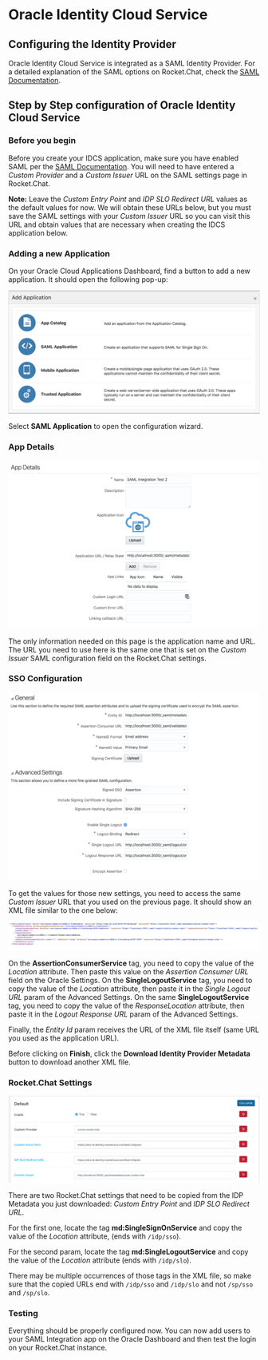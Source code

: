 # Oracle Identity Cloud Service

## Configuring the Identity Provider

Oracle Identity Cloud Service is integrated as a SAML Identity Provider. For a detailed explanation of the SAML options on Rocket.Chat, check the [SAML Documentation](./).

## Step by Step configuration of Oracle Identity Cloud Service

### Before you begin

Before you create your IDCS application, make sure you have enabled SAML per the [SAML Documentation](../../misc.-admin-guides/authentication/). You will need to have entered a _Custom Provider_ and a _Custom Issuer_ URL on the SAML settings page in Rocket.Chat.

**Note:** Leave the _Custom Entry Point_ and _IDP SLO Redirect URL_ values as the default values for now. We will obtain these URLs below, but you must save the SAML settings with your _Custom Issuer_ URL so you can visit this URL and obtain values that are necessary when creating the IDCS application below.

### Adding a new Application

On your Oracle Cloud Applications Dashboard, find a button to add a new application. It should open the following pop-up:

![](../../../../.gitbook/assets/AddApplication.png)

Select **SAML Application** to open the configuration wizard.

### App Details

![](../../../../.gitbook/assets/AppDetails.png)

The only information needed on this page is the application name and URL. The URL you need to use here is the same one that is set on the _Custom Issuer_ SAML configuration field on the Rocket.Chat settings.

### SSO Configuration

![](../../../../.gitbook/assets/SSOConfiguration.png)

To get the values for those new settings, you need to access the same _Custom Issuer_ URL that you used on the previous page. It should show an XML file similar to the one below:

![](../../../../.gitbook/assets/SampleXMLConfiguration.png)

On the **AssertionConsumerService** tag, you need to copy the value of the _Location_ attribute. Then paste this value on the _Assertion Consumer URL_ field on the Oracle Settings. On the **SingleLogoutService** tag, you need to copy the value of the _Location_ attribute, then paste it in the _Single Logout URL_ param of the Advanced Settings. On the same **SingleLogoutService** tag, you need to copy the value of the _ResponseLocation_ attribute, then paste it in the _Logout Response URL_ param of the Advanced Settings.

Finally, the _Entity Id_ param receives the URL of the XML file itself (same URL you used as the application URL).

Before clicking on **Finish**, click the **Download Identity Provider Metadata** button to download another XML file.

### Rocket.Chat Settings

![](../../../../.gitbook/assets/RocketChatSettings.png)

There are two Rocket.Chat settings that need to be copied from the IDP Metadata you just downloaded: _Custom Entry Point_ and _IDP SLO Redirect URL_.

For the first one, locate the tag **md:SingleSignOnService** and copy the value of the _Location_ attribute, (ends with `/idp/sso`).

For the second param, locate the tag **md:SingleLogoutService** and copy the value of the _Location_ attribute (ends with `/idp/slo`).

There may be multiple occurrences of those tags in the XML file, so make sure that the copied URLs end with `/idp/sso` and `/idp/slo` and not `/sp/sso` and `/sp/slo`.

### Testing

Everything should be properly configured now. You can now add users to your SAML Integration app on the Oracle Dashboard and then test the login on your Rocket.Chat instance.
